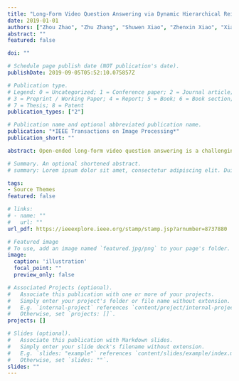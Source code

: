 ```yaml
---
title: "Long-Form Video Question Answering via Dynamic Hierarchical Reinforced Networks"
date: 2019-01-01
authors: ["Zhou Zhao", "Zhu Zhang", "Shuwen Xiao", "Zhenxin Xiao", "Xiaohui Yan", "Jun Yu", "Deng Cai", "Fei Wu"]
abstract: ""
featured: false

doi: ""

# Schedule page publish date (NOT publication's date).
publishDate: 2019-09-05T05:52:10.075857Z

# Publication type.
# Legend: 0 = Uncategorized; 1 = Conference paper; 2 = Journal article;
# 3 = Preprint / Working Paper; 4 = Report; 5 = Book; 6 = Book section;
# 7 = Thesis; 8 = Patent
publication_types: ["2"]

# Publication name and optional abbreviated publication name.
publication: "*IEEE Transactions on Image Processing*"
publication_short: ""

abstract: Open-ended long-form video question answering is a challenging task in visual information retrieval, which automatically generates a natural language answer from the referenced long-form video contents according to a given question. However, the existing works mainly focus on short-form video question answering, due to the lack of modeling semantic representations from long-form video contents. In this paper, we introduce a dynamic hierarchical reinforced network for open-ended long-form video question answering, which employs an encoder–decoder architecture with a dynamic hierarchical encoder and a reinforced decoder. Concretely, we first propose a frame-level dynamic long-short term memory (LSTM) network with binary segmentation gate to learn frame-level semantic representations according to the given question. We then develop a segment-level highway LSTM network with a question-aware highway gate for segment-level semantic modeling. Furthermore, we devise the reinforced decoder with a hierarchical attention mechanism to generate natural language answers. We construct a large-scale long-form video question answering dataset. The extensive experiments on the long-form dataset and another public short-form dataset show the effectiveness of our method.

# Summary. An optional shortened abstract.
# summary: Lorem ipsum dolor sit amet, consectetur adipiscing elit. Duis posuere tellus ac convallis placerat. Proin tincidunt magna sed ex sollicitudin condimentum.

tags:
- Source Themes
featured: false

# links:
# - name: ""
#   url: ""
url_pdf: https://ieeexplore.ieee.org/stamp/stamp.jsp?arnumber=8737880

# Featured image
# To use, add an image named `featured.jpg/png` to your page's folder. 
image:
  caption: 'illustration'
  focal_point: ""
  preview_only: false

# Associated Projects (optional).
#   Associate this publication with one or more of your projects.
#   Simply enter your project's folder or file name without extension.
#   E.g. `internal-project` references `content/project/internal-project/index.md`.
#   Otherwise, set `projects: []`.
projects: []

# Slides (optional).
#   Associate this publication with Markdown slides.
#   Simply enter your slide deck's filename without extension.
#   E.g. `slides: "example"` references `content/slides/example/index.md`.
#   Otherwise, set `slides: ""`.
slides: ""
---
```

